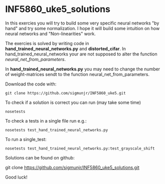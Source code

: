 # INF5860_uke5_solutions

In this exercies you will try to build some very specific neural networks "by hand" and try some normalization.
I hope it will build some intuition on how neural networks and "Non-linearities" work.

The exercies is solved by writing code in **hand_trained_neural_networks.py** and **distorted_cifar**.
In hand_trained_neural_networks your are not supposed to alter the function *neural_net_from_parameters*.

In **hand_trained_neural_networks.py** you may need to change the number of weight-matrices sendt to the function
neural_net_from_parameters.

Download the code with:

    git clone https://github.com/sigmunjr/INF5860_uke5.git

To check if a solution is correct you can run (may take some time)

    nosetests
    
To check a tests in a single file run e.g.:

    nosetests test_hand_trained_neural_networks.py

To run a single_test:

    nosetests test_hand_trained_neural_networks.py:test_grayscale_shift

Solutions can be found on github:

   git clone https://github.com/sigmunjr/INF5860_uke5_solutions.git

Good luck!
